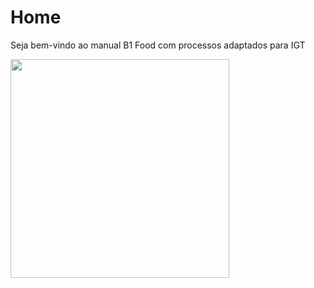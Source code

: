 # Home

Seja bem-vindo ao manual B1 Food com processos adaptados para IGT

<img src="https://media.giphy.com/media/vFKqnCdLPNOKc/giphy.gif" width="350" height="350" />